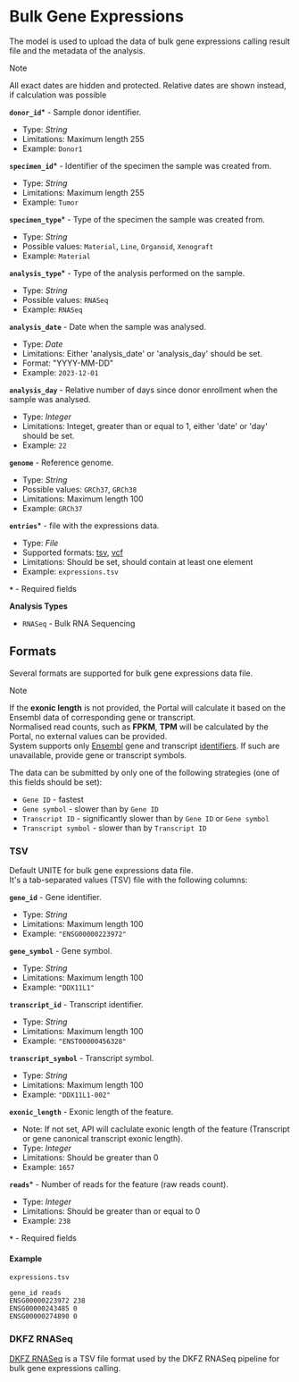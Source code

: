 # Bulk Gene Expressions
The model is used to upload the data of bulk gene expressions calling result file and the metadata of the analysis.

> [!Note]
> All exact dates are hidden and protected. Relative dates are shown instead, if calculation was possible

**`donor_id`*** - Sample donor identifier.
- Type: _String_
- Limitations: Maximum length 255
- Example: `Donor1`

**`specimen_id`*** - Identifier of the specimen the sample was created from.
- Type: _String_
- Limitations: Maximum length 255
- Example: `Tumor`

**`specimen_type`*** - Type of the specimen the sample was created from.
- Type: _String_
- Possible values: `Material`, `Line`, `Organoid`, `Xenograft`
- Example: `Material`

**`analysis_type`*** - Type of the analysis performed on the sample.
- Type: _String_
- Possible values: `RNASeq`
- Example: `RNASeq`

**`analysis_date`** - Date when the sample was analysed.
- Type: _Date_
- Limitations: Either 'analysis_date' or 'analysis_day' should be set.
- Format: "YYYY-MM-DD"
- Example: `2023-12-01`

**`analysis_day`** - Relative number of days since donor enrollment when the sample was analysed.
- Type: _Integer_
- Limitations: Integet, greater than or equal to 1, either 'date' or 'day' should be set.
- Example: `22`

**`genome`** - Reference genome.
- Type: _String_
- Possible values: `GRCh37`, `GRCh38`
- Limitations: Maximum length 100
- Example: `GRCh37`

**`entries`*** - file with the expressions data.
- Type: _File_
- Supported formats: [tsv](#tsv), [vcf](#dkfzrnaseq)
- Limitations: Should be set, should contain at least one element
- Example: `expressions.tsv`

**`*`** - Required fields

**Analysis Types**
- `RNASeq` - Bulk RNA Sequencing


## Formats
Several formats are supported for bulk gene expressions data file.

> [!Note]
> If the **exonic length** is not provided, the Portal will calculate it based on the Ensembl data of corresponding gene or transcript.  
> Normalised read counts, such as **FPKM**, **TPM** will be calculated by the Portal, no external values can be provided.  
> System supports only [Ensembl](https://www.ensembl.org/index.html) gene and transcript [identifiers](https://www.ensembl.org/info/omics/stable_ids/index.html). If such are unavailable, provide gene or transcript symbols.

The data can be submitted by only one of the following strategies (one of this fields should be set):
- `Gene ID` - fastest
- `Gene symbol` - slower than by `Gene ID`
- `Transcript ID` - significantly slower than by `Gene ID` or `Gene symbol`
- `Transcript symbol` - slower than by `Transcript ID`

### TSV
Default UNITE for bulk gene expressions data file.  
It's a tab-separated values (TSV) file with the following columns:

**`gene_id`** - Gene identifier. 
- Type: _String_
- Limitations: Maximum length 100
- Example: `"ENSG00000223972"`

**`gene_symbol`** - Gene symbol.
- Type: _String_
- Limitations: Maximum length 100
- Example: `"DDX11L1"`

**`transcript_id`** - Transcript identifier.
- Type: _String_
- Limitations: Maximum length 100
- Example: `"ENST00000456328"`

**`transcript_symbol`** - Transcript symbol.
- Type: _String_
- Limitations: Maximum length 100
- Example: `"DDX11L1-002"`

**`exonic_length`** - Exonic length of the feature.
- Note: If not set, API will caclulate exonic length of the feature (Transcript or gene canonical transcript exonic length).
- Type: _Integer_
- Limitations: Should be greater than 0
- Example: `1657`

**`reads`*** - Number of reads for the feature (raw reads count).
- Type: _Integer_
- Limitations: Should be greater than or equal to 0
- Example: `238`

**`*`** - Required fields

#### Example
`expressions.tsv`
```tsv
gene_id	reads
ENSG00000223972	238
ENSG00000243485	0
ENSG00000274890	0
```

### DKFZ RNASeq
[DKFZ RNASeq](https://github.com/DKFZ-ODCF/RNAseqWorkflow) is a TSV file format used by the DKFZ RNASeq pipeline for bulk gene expressions calling.